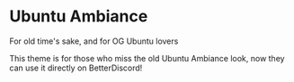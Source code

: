 # Ubuntu Ambiance
For old time's sake, and for OG Ubuntu lovers

This theme is for those who miss the old Ubuntu Ambiance look, now they can use it directly on BetterDiscord!
